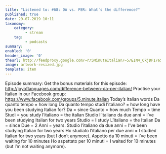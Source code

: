 ```yaml
---
title: "Listened to: #68: DA vs. PER: What’s the difference?"
published: true
date: 29-07-2019 10:11
taxonomy:
    category:
         - stream
    tag:
         - podcasts
summary:
enabled: '0'
header_image: '0'
theurl: http://feedproxy.google.com/~r/5MinuteItalian/~5/EIN4_6kjDPI/657551876-5-minute-italian-difference-between-da-per-italian.mp3
image: artwork-resized.jpg
template: item
---
```

 
Episode summary: Get the bonus materials for this episode: http://joyoflanguages.com/difference-between-da-per-italian/ Practise your Italian in our Facebook group: https://www.facebook.com/groups/5.minute.italian Today’s Italian words Da quanto tempo = how long Da quanto tempo studi l’italiano? = how long have you been studying Italian for? Da = since Quanto = how much Tempo = time Studi = you study l’italiano = the italian Studio l’italiano da due anni = I’ve been studying Italian for two years Studio = I study L’italiano = the Italian Da = since Due = 2 Anni = years. Studio l’italiano da due anni = I’ve been studying Italian for two years Ho studiato l’italiano per due anni = I studied Italian for two years (but I don’t anymore). Aspetto da 10 minuti = I’ve been waiting for 10 minutes Ho aspettato per 10 minuti = I waited for 10 minutes (but I’m not waiting anymore).
